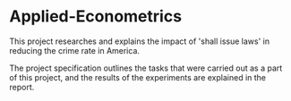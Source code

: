 # Applied-Econometrics
This project researches and explains the impact of 'shall issue laws' in reducing the crime rate in America.

The project specification outlines the tasks that were carried out as a part of this project, and the results of the experiments are explained in the report.
